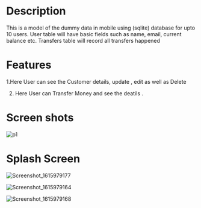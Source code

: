 # Description 


 This is a model of the dummy data in mobile  using (sqlite) database  for upto 10 users. User table will have basic fields such as  name, email, current balance etc. Transfers table will record  all transfers happened

# Features 
1.Here User can see the Customer details, update , edit as well as Delete 

2. Here User can Transfer Money and see the deatils .

# Screen shots


![p1](https://user-images.githubusercontent.com/55308841/111462488-81321100-8744-11eb-8ff1-667906be37a8.png)


# Splash Screen

![Screenshot_1615979177](https://user-images.githubusercontent.com/55308841/111462496-842d0180-8744-11eb-92cd-4a2949b4c549.png)


![Screenshot_1615979164](https://user-images.githubusercontent.com/55308841/111462574-99099500-8744-11eb-9eae-8f94e6e554d3.png)

![Screenshot_1615979168](https://user-images.githubusercontent.com/55308841/111462605-a161d000-8744-11eb-9ebd-13475d3a3d92.png)

